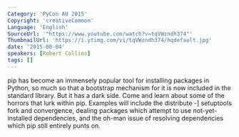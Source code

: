 ```yaml
---
Category: 'PyCon AU 2015'
Copyright: 'creativeCommon'
Language: 'English'
SourceUrl: '"https://www.youtube.com/watch?v=tqVWzndh374"'
ThumbnailUrl: 'https://i.ytimg.com/vi/tqVWzndh374/hqdefault.jpg'
date: '2015-08-04'
speakers: [Robert Collins]
tags: []
---
```

pip has become an immensely popular tool for installing packages in Python, so much so that a bootstrap mechanism for it is now included in the standard library. But it has a dark side. Come and learn about some of the horrors that lurk within pip. Examples will include the distribute -] setuptools fork and convergence, dealing packages which attempt to use not-yet-installed dependencies, and the oh-man issue of resolving dependencies which pip still entirely punts on.

